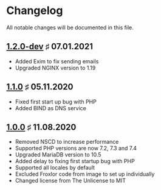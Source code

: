 # Changelog

All notable changes will be documented in this file.

<a name="v1-2-0-dev"></a>
## [1.2.0-dev](https://github.com/bloodhunterd/froxlor-docker/releases/tag/1.2.0-dev) &#9839; 07.01.2021

* Added Exim to fix sending emails
* Upgraded NGINX version to 1.19

<a name="v1-1-0"></a>
## [1.1.0](https://github.com/bloodhunterd/froxlor-docker/releases/tag/1.1.0) &#9839; 05.11.2020

* Fixed first start up bug with PHP
* Added BIND as DNS service

<a name="v1-0-0"></a>
## [1.0.0](https://github.com/bloodhunterd/froxlor-docker/releases/tag/1.0.0) &#9839; 11.08.2020

* Removed NSCD to increase performance
* Supported PHP versions are now 7.2, 7.3 and 7.4
* Upgraded MariaDB version to 10.5
* Added delay to fixing first startup bug with PHP
* Supported all locales by default
* Excluded Froxlor code from image to set up individually
* Changed license from The Unlicense to MIT
